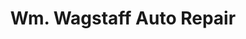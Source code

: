---
title: "Wm. Wagstaff Auto Repair"
url: /allentown/wm-wagstaff-auto-repair/
shop: Autowerkstatt
---